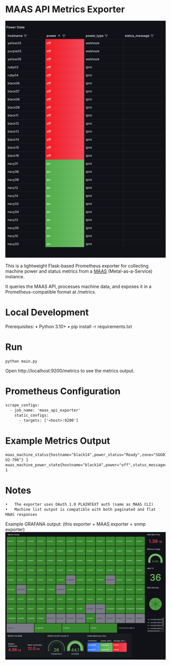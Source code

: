 # MAAS API Metrics Exporter
![img.png](img.png)

This is a lightweight Flask-based Prometheus exporter for collecting machine power and status metrics from a [MAAS](https://maas.io/) (Metal-as-a-Service) instance.

It queries the MAAS API, processes machine data, and exposes it in a Prometheus-compatible format at /metrics.

# Local Development

Prerequisites:
	•	Python 3.10+
	•	pip install -r requirements.txt

# Run
```
python main.py
```
Open http://localhost:9200/metrics to see the metrics output.

# Prometheus Configuration

```commandline
scrape_configs:
  - job_name: 'maas_api_exporter'
    static_configs:
      - targets: ['<host>:9200']
```

# Example Metrics Output
```commandline
maas_machine_status{hostname="black14",power_status="Ready",zone="SGG01-U2-706"} 1
maas_machine_power_state{hostname="black14",power="off",status_message="",power_type="ipmi"} 1
```

# Notes
	•	The exporter uses OAuth 1.0 PLAINTEXT auth (same as MAAS CLI)
	•	Machine list output is compatible with both paginated and flat MAAS responses

Example GRAFANA output: (this exporter + MAAS exporter + snmp exporter)
![img_1.png](img_1.png)
